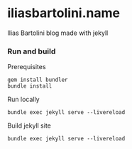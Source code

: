 # iliasbartolini.name

Ilias Bartolini blog made with jekyll

### Run and build

Prerequisites
~~~
gem install bundler
bundle install
~~~

Run locally
~~~
bundle exec jekyll serve --livereload
~~~

Build jekyll site
~~~
bundle exec jekyll serve --livereload
~~~
